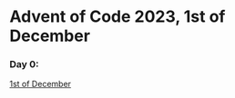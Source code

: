 # Advent of Code 2023, 1st of December

### Day 0:

[1st of December](https://adventofcode.com/2023/day/1)
